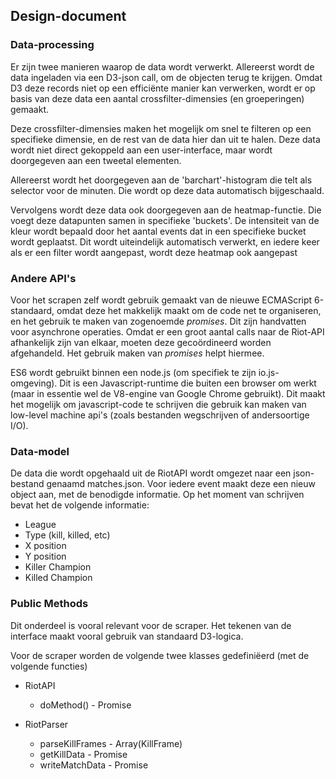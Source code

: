 ## Design-document

### Data-processing

Er zijn twee manieren waarop de data wordt verwerkt. Allereerst wordt de data ingeladen via een D3-json call, om de objecten terug te krijgen. Omdat D3 deze records niet op een efficiënte manier kan verwerken, wordt er op basis van deze data een aantal crossfilter-dimensies (en groeperingen) gemaakt. 

Deze crossfilter-dimensies maken het mogelijk om snel te filteren op een specifieke dimensie, en de rest van de data hier dan uit te halen. Deze data wordt niet direct gekoppeld aan een user-interface, maar wordt doorgegeven aan een tweetal elementen.

Allereerst wordt het doorgegeven aan de 'barchart'-histogram die telt als selector voor de minuten. Die wordt op deze data automatisch bijgeschaald.

Vervolgens wordt deze data ook doorgegeven aan de heatmap-functie. Die voegt deze datapunten samen in specifieke 'buckets'. De intensiteit van de kleur wordt bepaald door het aantal events dat in een specifieke bucket wordt geplaatst. Dit wordt uiteindelijk automatisch verwerkt, en iedere keer als er een filter wordt aangepast, wordt deze heatmap ook aangepast

### Andere API's

Voor het scrapen zelf wordt gebruik gemaakt van de nieuwe ECMAScript 6-standaard, omdat deze het makkelijk maakt om de code net te organiseren, en het gebruik te maken van zogenoemde _promises_. Dit zijn handvatten voor asynchrone operaties. Omdat er een groot aantal calls naar de Riot-API afhankelijk zijn van elkaar, moeten deze gecoördineerd worden afgehandeld. Het gebruik maken van _promises_ helpt hiermee.

ES6 wordt gebruikt binnen een node.js (om specifiek te zijn io.js-omgeving). Dit is een Javascript-runtime die buiten een browser om werkt (maar in essentie wel de V8-engine van Google Chrome gebruikt). Dit maakt het mogelijk om javascript-code te schrijven die gebruik kan maken van low-level machine api's (zoals bestanden wegschrijven of andersoortige I/O).

### Data-model 

De data die wordt opgehaald uit de RiotAPI wordt omgezet naar een json-bestand genaamd matches.json. Voor iedere event maakt deze een nieuw object aan, met de benodigde informatie. Op het moment van schrijven bevat het de volgende informatie:

- League
- Type (kill, killed, etc)
- X position
- Y position
- Killer Champion
- Killed Champion

### Public Methods

Dit onderdeel is vooral relevant voor de scraper. Het tekenen van de interface maakt vooral gebruik van standaard D3-logica. 

Voor de scraper worden de volgende twee klasses gedefiniëerd (met de volgende functies)

- RiotAPI
	- doMethod() - Promise

- RiotParser
	- parseKillFrames - Array(KillFrame)
	- getKillData - Promise
	- writeMatchData - Promise

